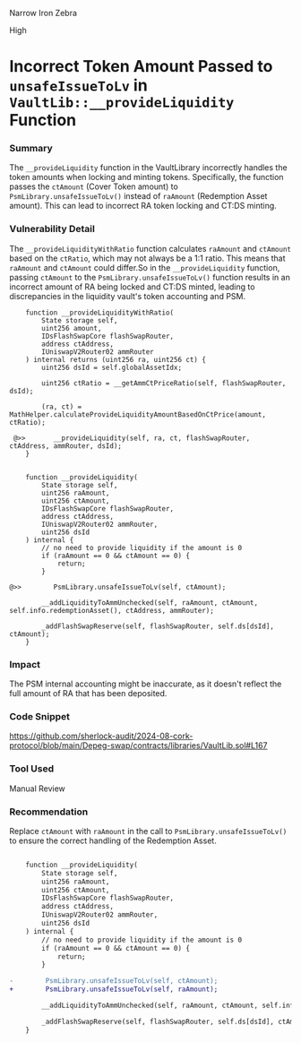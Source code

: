 Narrow Iron Zebra

High

# Incorrect Token Amount Passed to `unsafeIssueToLv` in `VaultLib::__provideLiquidity` Function


### Summary

The `__provideLiquidity` function in the VaultLibrary incorrectly handles the token amounts when locking and minting tokens. Specifically, the function passes the `ctAmount` (Cover Token amount) to `PsmLibrary.unsafeIssueToLv()` instead of `raAmount` (Redemption Asset amount). This can lead to incorrect RA token locking and CT:DS minting.


### Vulnerability Detail

The `__provideLiquidityWithRatio` function calculates `raAmount` and `ctAmount` based on the `ctRatio`, which may not always be a 1:1 ratio. This means that `raAmount` and `ctAmount` could differ.So in the `__provideLiquidity` function, passing `ctAmount` to the `PsmLibrary.unsafeIssueToLv()` function results in an incorrect amount of RA being locked and CT:DS minted, leading to discrepancies in the liquidity vault's token accounting and PSM.


```solidity
    function __provideLiquidityWithRatio(
        State storage self,
        uint256 amount,
        IDsFlashSwapCore flashSwapRouter,
        address ctAddress,
        IUniswapV2Router02 ammRouter
    ) internal returns (uint256 ra, uint256 ct) {
        uint256 dsId = self.globalAssetIdx;

        uint256 ctRatio = __getAmmCtPriceRatio(self, flashSwapRouter, dsId);

        (ra, ct) = MathHelper.calculateProvideLiquidityAmountBasedOnCtPrice(amount, ctRatio);

 @>>       __provideLiquidity(self, ra, ct, flashSwapRouter, ctAddress, ammRouter, dsId);
    }


    function __provideLiquidity(
        State storage self,
        uint256 raAmount,
        uint256 ctAmount,
        IDsFlashSwapCore flashSwapRouter,
        address ctAddress,
        IUniswapV2Router02 ammRouter,
        uint256 dsId
    ) internal {
        // no need to provide liquidity if the amount is 0
        if (raAmount == 0 && ctAmount == 0) {
            return;
        }

@>>        PsmLibrary.unsafeIssueToLv(self, ctAmount);

        __addLiquidityToAmmUnchecked(self, raAmount, ctAmount, self.info.redemptionAsset(), ctAddress, ammRouter);

        _addFlashSwapReserve(self, flashSwapRouter, self.ds[dsId], ctAmount);
    }
```

### Impact

The PSM internal accounting might be inaccurate, as it doesn't reflect the full amount of RA that has been deposited.


### Code Snippet

https://github.com/sherlock-audit/2024-08-cork-protocol/blob/main/Depeg-swap/contracts/libraries/VaultLib.sol#L167

### Tool Used

Manual Review

### Recommendation

Replace `ctAmount` with `raAmount` in the call to `PsmLibrary.unsafeIssueToLv()` to ensure the correct handling of the Redemption Asset.

```diff

    function __provideLiquidity(
        State storage self,
        uint256 raAmount,
        uint256 ctAmount,
        IDsFlashSwapCore flashSwapRouter,
        address ctAddress,
        IUniswapV2Router02 ammRouter,
        uint256 dsId
    ) internal {
        // no need to provide liquidity if the amount is 0
        if (raAmount == 0 && ctAmount == 0) {
            return;
        }

-        PsmLibrary.unsafeIssueToLv(self, ctAmount);
+        PsmLibrary.unsafeIssueToLv(self, raAmount);

        __addLiquidityToAmmUnchecked(self, raAmount, ctAmount, self.info.redemptionAsset(), ctAddress, ammRouter);

        _addFlashSwapReserve(self, flashSwapRouter, self.ds[dsId], ctAmount);
    }
```

